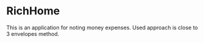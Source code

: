 RichHome
======================================
This is an application for noting money expenses. Used approach is close to 3 envelopes method.